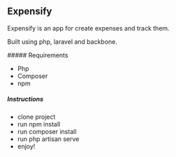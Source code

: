 ## Expensify

Expensify is an app for create expenses and track them.

Built using php, laravel and backbone.


##### Requirements
- Php
- Composer
- npm

##### Instructions
- clone project
- run npm install
- run composer install
- run php artisan serve
- enjoy!
